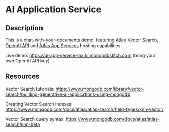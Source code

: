 # AI Application Service

## Description
This is a chat-with-your-documents demo, featuring [Atlas Vector Search](https://www.mongodb.com/products/platform/atlas-vector-search), [OpenAI API](https://openai.com/product) and [Atlas App Services](https://www.mongodb.com/atlas/app-services) hosting capabilities.  

Live demo: https://ai-app-service-mxlkl.mongodbstitch.com (bring your own OpenAI API key)

## Resources
Vector Search tutorials: https://www.mongodb.com/library/vector-search/building-generative-ai-applications-using-mongodb

Creating Vector Search indexes:
https://www.mongodb.com/docs/atlas/atlas-search/field-types/knn-vector/

Vector Search query syntax:
https://www.mongodb.com/docs/atlas/atlas-search/knn-beta
